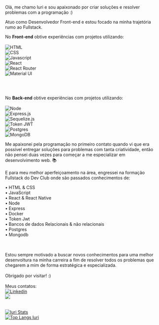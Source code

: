 Olá, me chamo Iuri e sou apaixonado por criar soluções e resolver problemas com a programação :)

Atuo como Desenvolvedor Front-end e estou focado na minha trajetória rumo ao Fullstack.

No **Front-end** obtive experiências com projetos utilizando:
<br><br>
<img src="https://img.shields.io/badge/HTML5-E34F26?style=for-the-badge&logo=html5&logoColor=white" alt="HTML">
<br>
<img src="https://img.shields.io/badge/CSS3-1572B6?style=for-the-badge&logo=css3&logoColor=white" alt="CSS">
<br>
<img src="https://img.shields.io/badge/JavaScript-F7DF1E?style=for-the-badge&logo=javascript&logoColor=black" alt="Javascript">
<br>
<img src="https://img.shields.io/badge/React-20232A?style=for-the-badge&logo=react&logoColor=61DAFB" alt="React" >
<br>
<img src="https://img.shields.io/badge/React_Router-CA4245?style=for-the-badge&logo=react-router&logoColor=white" alt="React Router" >
<br>
<img src="https://img.shields.io/badge/Material--UI-0081CB?style=for-the-badge&logo=material-ui&logoColor=white" alt="Material UI" >
<br>
>


<br><br>

No **Back-end** obtive experiências com projetos utilizando:
<br><br>
<img src="https://img.shields.io/badge/Node.js-43853D?style=for-the-badge&logo=node.js&logoColor=white" alt="Node" >
<br>
<img src="https://img.shields.io/badge/Express.js-404D59?style=for-the-badge" alt="Express.js" >
<br>
<img src="https://img.shields.io/badge/sequelize-323330?style=for-the-badge&logo=sequelize&logoColor=blue" alt="Sequelize.js">
<br>
<img src="https://img.shields.io/badge/json%20web%20tokens-323330?style=for-the-badge&logo=json-web-tokens&logoColor=pink" alt="Token JWT">
<br>
<img src="https://img.shields.io/badge/PostgreSQL-316192?style=for-the-badge&logo=postgresql&logoColor=white" alt="Postgres">
<br>
<img src="https://img.shields.io/badge/MongoDB-4EA94B?style=for-the-badge&logo=mongodb&logoColor=white" alt="MongoDB">
<br>


Me apaixonei pela programação no primeiro contato quando vi que era possível entregar soluções para problemas com tanta criatividade, então não pensei duas vezes para começar a me especializar em desenvolvimento web. :books:
<br><br>
E para meu melhor aperfeiçoamento na área, engressei na formação Fullstack do Dev Club onde são passados conhecimentos de:

• HTML & CSS
<br>
• JavaScript
<br>
• React & React Native 
<br>
• Node
<br>
• Express
<br>
• Docker
<br>
• Token Jwt
<br>
• Bancos de dados Relacionais & não relacionais 
<br>
• Postgres
<br>
• Mongodb 
<br>
 
<br><br>
Estou sempre motivado a buscar novos conhecimentos para uma melhor desenvoltura na minha carreira a fim de resolver todos os problemas que chegarem a mim de forma estratégica e especializada.
<br><br>
Obrigado por visitar! :)
<br><br>
Meus contatos:
<br>
<a href="https://www.linkedin.com/in/iuri-klimaschenski-luna/" target="_blank" >
<img src="https://img.shields.io/badge/LinkedIn-0077B5?style=for-the-badge&logo=linkedin&logoColor=white" alt="Linkedin"><a>  
<a href="https://mail.google.com/mail/u/0/#all?compose=DmwnWrRqhBlpLWQRgrtDwDwgfrXxcDvpLnZXlLcpmcxfCrvkGbShVxLcjqcNPScktXDZhJvmxwMq" target="_blank" >
<img src="https://img.shields.io/badge/Gmail-D14836?style=for-the-badge&logo=gmail&logoColor=white"><a>
<br><br>

[![Iuri Stats](https://github-readme-stats.vercel.app/api?username=iuriluna)](https://github.com/anuraghazra/github-readme-stats)
<br>
[![Top Langs Iuri](https://github-readme-stats.vercel.app/api/top-langs/?username=iuriluna)](https://github.com/anuraghazra/github-readme-stats)

